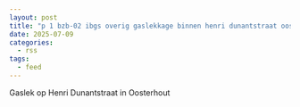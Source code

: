 ```yaml
---
layout: post
title: "p 1 bzb-02 ibgs overig gaslekkage binnen henri dunantstraat oosterhout nb 205335 203092"
date: 2025-07-09
categories: 
  - rss
tags: 
  - feed
---
```


Gaslek op Henri Dunantstraat in Oosterhout
